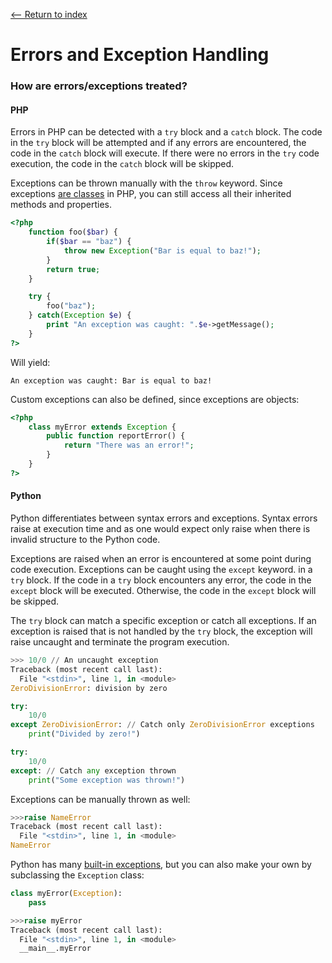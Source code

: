 [<-- Return to index](../README.md)
# Errors and Exception Handling

### How are errors/exceptions treated?
#### PHP
Errors in PHP can be detected with a `try` block and a `catch` block. The code in the `try` block will be attempted and if any errors are encountered, the code in the `catch` block will execute. If there were no errors in the `try` code execution, the code in the `catch` block will be skipped.

Exceptions can be thrown manually with the `throw` keyword. Since exceptions [are classes](https://secure.php.net/manual/en/class.exception.php) in PHP, you can still access all their inherited methods and properties.
```php
<?php
    function foo($bar) {
        if($bar == "baz") {
            throw new Exception("Bar is equal to baz!");
        }
        return true;
    }

    try {
        foo("baz");
    } catch(Exception $e) {
        print "An exception was caught: ".$e->getMessage();
    }
?>
```
Will yield:
```
An exception was caught: Bar is equal to baz!
```

Custom exceptions can also be defined, since exceptions are objects:
```php
<?php
    class myError extends Exception {
        public function reportError() {
            return "There was an error!";
        }
    }
?>
```
#### Python
Python differentiates between syntax errors and exceptions. Syntax errors raise at execution time and as one would expect only raise when there is invalid structure to the Python code.

Exceptions are raised when an error is encountered at some point during code execution. Exceptions can be caught using the `except` keyword. in a `try` block. If the code in a `try` block encounters any error, the code in the `except` block will be executed. Otherwise, the code in the `except` block will be skipped.

The `try` block can match a specific exception or catch all exceptions. If an exception is raised that is not handled by the `try` block, the exception will raise uncaught and terminate the program execution.

```python
>>> 10/0 // An uncaught exception
Traceback (most recent call last):
  File "<stdin>", line 1, in <module>
ZeroDivisionError: division by zero

try:
    10/0
except ZeroDivisionError: // Catch only ZeroDivisionError exceptions
    print("Divided by zero!")

try:
    10/0
except: // Catch any exception thrown
    print("Some exception was thrown!")
```

Exceptions can be manually thrown as well:
```python
>>>raise NameError
Traceback (most recent call last):
  File "<stdin>", line 1, in <module>
NameError
```

Python has many [built-in exceptions](https://docs.python.org/3/library/exceptions.html#bltin-exceptions), but you can also make your own by subclassing the `Exception` class:
```python
class myError(Exception):
    pass

>>>raise myError
Traceback (most recent call last):
  File "<stdin>", line 1, in <module>
  __main__.myError
```
